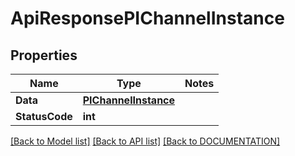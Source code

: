 # ApiResponsePIChannelInstance

## Properties
Name | Type | Notes
------------ | ------------- | -------------
**Data** | **[**PIChannelInstance**](../Model/PIChannelInstance.md)**
**StatusCode** | **int**

[[Back to Model list]](../../DOCUMENTATION.md#documentation-for-models) [[Back to API list]](../../DOCUMENTATION.md#documentation-for-api-endpoints) [[Back to DOCUMENTATION]](../../DOCUMENTATION.md)
